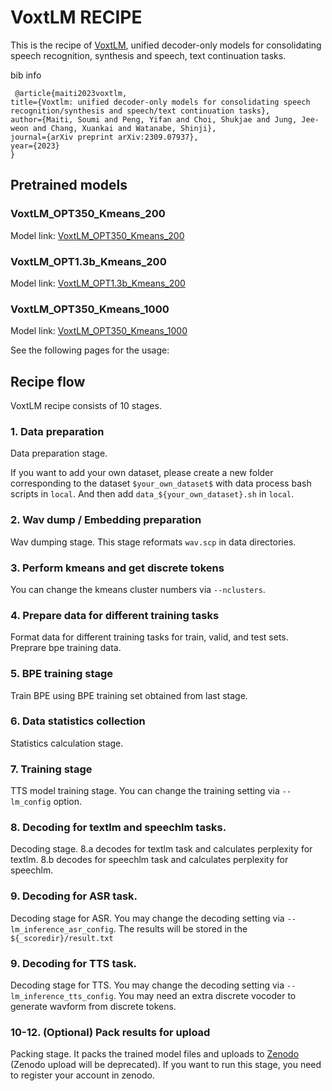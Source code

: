 # VoxtLM RECIPE

This is the recipe of [VoxtLM](https://arxiv.org/pdf/2309.07937.pdf), unified decoder-only models for consolidating speech recognition, synthesis and speech, text continuation tasks.

   <summary>bib info</summary>

   ```
    @article{maiti2023voxtlm,
  title={Voxtlm: unified decoder-only models for consolidating speech recognition/synthesis and speech/text continuation tasks},
  author={Maiti, Soumi and Peng, Yifan and Choi, Shukjae and Jung, Jee-weon and Chang, Xuankai and Watanabe, Shinji},
  journal={arXiv preprint arXiv:2309.07937},
  year={2023}
}
   ```
   </details>


## Pretrained models
### VoxtLM_OPT350_Kmeans_200
Model link: [VoxtLM_OPT350_Kmeans_200](https://huggingface.co/soumi-maiti/voxtlm_k200/tree/main/exp/opt_350)

### VoxtLM_OPT1.3b_Kmeans_200
Model link: [VoxtLM_OPT1.3b_Kmeans_200](https://huggingface.co/soumi-maiti/voxtlm_k200/tree/main/exp/opt_1.3b)

### VoxtLM_OPT350_Kmeans_1000
Model link: [VoxtLM_OPT350_Kmeans_1000](https://huggingface.co/soumi-maiti/voxtlm-k1000)



See the following pages for the usage:



## Recipe flow

VoxtLM recipe consists of 10 stages.

### 1. Data preparation

Data preparation stage.

If you want to add your own dataset, please create a new folder corresponding to the dataset `$your_own_dataset$` with data process bash scripts in `local`. And then add `data_${your_own_dataset}.sh` in `local`.


### 2. Wav dump / Embedding preparation

Wav dumping stage.
This stage reformats `wav.scp` in data directories.

### 3. Perform kmeans and get discrete tokens

You can change the kmeans cluster numbers via `--nclusters`.

### 4. Prepare data for different training tasks

Format data for different training tasks for train, valid, and test sets.
Preprare bpe training data.

### 5. BPE training stage

Train BPE using BPE training set obtained from last stage.

### 6. Data statistics collection

Statistics calculation stage.

### 7. Training stage

TTS model training stage.
You can change the training setting via `--lm_config` option.

### 8. Decoding for textlm and speechlm tasks.

Decoding stage.
8.a decodes for textlm task and calculates perplexity for textlm.
8.b decodes for speechlm task and calculates perplexity for speechlm.

### 9. Decoding for ASR task.

Decoding stage for ASR.
You may change the decoding setting via `--lm_inference_asr_config`. The results will be stored in the `${_scoredir}/result.txt`

### 9. Decoding for TTS task.

Decoding stage for TTS.
You may change the decoding setting via `--lm_inference_tts_config`. You may need an extra discrete vocoder to generate wavform from discrete tokens.


### 10-12. (Optional) Pack results for upload

Packing stage.
It packs the trained model files and uploads to [Zenodo](https://zenodo.org/) (Zenodo upload will be deprecated).
If you want to run this stage, you need to register your account in zenodo.
